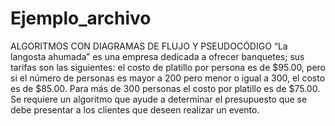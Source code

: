 # Ejemplo_archivo
ALGORITMOS CON DIAGRAMAS DE FLUJO Y PSEUDOCÓDIGO
“La langosta ahumada” es una empresa dedicada a ofrecer banquetes; sus tarifas son las siguientes: el costo de platillo por persona es de $95.00, pero si el número de personas es mayor a 200 pero menor o igual a 300, el costo es de $85.00. Para más de 300 personas el costo por platillo es de $75.00. Se requiere un algoritmo que ayude a determinar el presupuesto que se debe presentar a los clientes que deseen realizar un evento.

